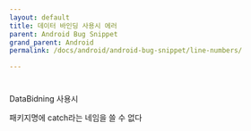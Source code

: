```yaml
---
layout: default
title: 데이터 바인딩 사용시 에러
parent: Android Bug Snippet
grand_parent: Android
permalink: /docs/android/android-bug-snippet/line-numbers/

---
```


# 

DataBidning 사용시

패키지명에 catch라는 네임을 쓸 수 없다